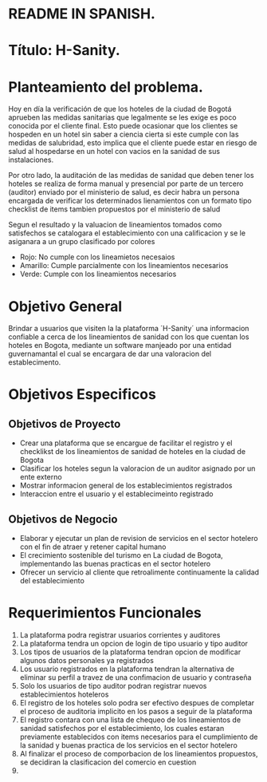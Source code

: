 # README IN SPANISH.

# Título: H-Sanity.

# Planteamiento del problema.

Hoy en día la verificación de que los hoteles de la ciudad de Bogotá aprueben las medidas sanitarias que legalmente se les exige es poco conocida por el cliente final. Esto puede ocasionar que los clientes se hospeden en un hotel sin saber a ciencia cierta si este cumple con las medidas de salubridad, esto implica que el cliente puede estar en riesgo de salud al hospedarse en un hotel con vacios en la sanidad de sus instalaciones.

Por otro lado, la auditación de las medidas de sanidad que deben tener los hoteles se realiza de forma manual y presencial por parte de un tercero (auditor) enviado por el ministerio de salud, es decir habra un persona encargada de verificar los determinados lienamientos con un formato tipo checklist de items tambien propuestos por el ministerio de salud

Segun el resultado y la valuacion de lineamientos tomados como satisfechos se catalogara el establecimiento con una calificacion y se le asiganara a un grupo clasificado por colores
* Rojo: No cumple con los lineamietos necesaios
* Amarillo: Cumple parcialmente con los lineamientos necesarios
* Verde: Cumple con los lineamientos necesarios

# Objetivo General
Brindar a usuarios que visiten la la plataforma ´H-Sanity´ una informacion confiable a cerca de los lineamientos de sanidad con los que cuentan los hoteles en Bogota, mediante un software manjeado por una entidad guvernamantal el cual se encargara de dar una valoracion del establecimento.

# Objetivos Especificos
## Objetivos de Proyecto
* Crear una plataforma que se encargue de facilitar el registro y el checklikst de los lineamientos de sanidad de hoteles en la ciudad de Bogota
* Clasificar los hoteles segun la valoracion de un auditor asignado por un ente externo 
* Mostrar informacion general de los establecimientos registrados
* Interaccion entre el usuario y el establecimeinto registrado
## Objetivos de Negocio
* Elaborar y ejecutar un plan de revision de servicios en el sector hotelero con el fin de atraer y retener capital humano  
* El crecimiento sostenible del turismo en La ciudad de Bogota, implementando las buenas practicas en el sector hotelero
* Ofrecer un servicio al cliente que retroalimente continuamente la calidad del establecimiento

# Requerimientos Funcionales
1. La plataforma podra registrar usuarios corrientes y auditores
2. La plataforma tendra un opcion de login de tipo usuario y tipo auditor
3. Los tipos de usuarios de la plataforma tendran opcion de modificar algunos datos personales ya registrados
4. Los usuario registrados en la plataforma tendran la alternativa de eliminar su perfil a travez de una confimacion de usuario y contraseña
5. Solo los usuarios de tipo auditor podran registrar nuevos establecimientos hoteleros
6. El registro de los hoteles solo podra ser efectivo despues de completar el proceso de auditoria implicito en los pasos a seguir de la plataforma
7. El registro contara con una lista de chequeo de los lineamientos de sanidad satisfechos por el establecimiento, los cuales estaran previamente establecidos con items necesarios para el cumplimiento de la sanidad y buenas practica de los servicios en el sector hotelero
8. Al finalizar el proceso de comporbacion de los lineamientos propuestos, se decidiran la clasificacion del comercio en cuestion
9. 


